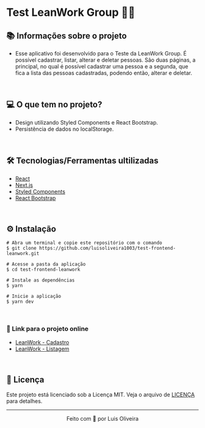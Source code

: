 # Test LeanWork Group 🖤🚀

## 📚 Informações sobre o projeto

* Esse aplicativo foi desenvolvido para o Teste da LeanWork Group. É possível cadastrar, listar, alterar e deletar pessoas. São duas páginas, a principal, no qual é possível cadastrar uma pessoa e a segunda, que fica a lista das pessoas cadastradas, podendo então, alterar e deletar.

&nbsp;

## 💻 O que tem no projeto?

* Design utilizando Styled Components e React Bootstrap.
* Persistência de dados no localStorage.

&nbsp;

## 🛠️ Tecnologias/Ferramentas ultilizadas

* [React](https://pt-br.reactjs.org/)
* [Next.js](https://nextjs.org/)
* [Styled Components](https://styled-components.com/)
* [React Bootstrap](https://react-bootstrap.github.io/)


&nbsp;

## ⚙️ Instalação
```
# Abra um terminal e copie este repositório com o comando
$ git clone https://github.com/luisoliveira1003/test-frontend-leanwork.git
```

```
# Acesse a pasta da aplicação
$ cd test-frontend-leanwork

# Instale as dependências
$ yarn

# Inicie a aplicação
$ yarn dev

```

&nbsp;

### 🔗 Link para o projeto online

* [LeanWork - Cadastro](https://psychometrika-test-71jmwppqo-luisoliveira1003.vercel.app/)
* [LeanWork - Listagem](https://psychometrika-test-71jmwppqo-luisoliveira1003.vercel.app/dashboard)

&nbsp;

## 📝 Licença

Este projeto está licenciado sob a Licença MIT. Veja o arquivo de [LICENÇA](https://github.com/luisoliveira1003/test-frontend-leanwork/blob/main/LICENSE) para detalhes.


---

<p align="center">Feito com 💜 por Luis Oliveira</p>
